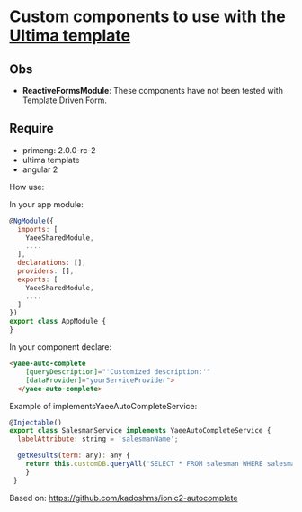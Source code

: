 # Custom components to use with the [Ultima template](http://www.primefaces.org/ultima-ng/#/)


## Obs

- __ReactiveFormsModule__: These components have not been tested with Template Driven Form.


## Require
- primeng: 2.0.0-rc-2
- ultima template
- angular 2

How use:

In your app module:

```js
@NgModule({
  imports: [
    YaeeSharedModule,
    ....
  ],
  declarations: [],
  providers: [],
  exports: [
    YaeeSharedModule,
    ....
  ]
})
export class AppModule {
}
```
In your component declare:

```html
<yaee-auto-complete
    [queryDescription]="'Customized description:'"
    [dataProvider]="yourServiceProvider">
  </yaee-auto-complete>
```
Example of implementsYaeeAutoCompleteService:

```js
@Injectable()
export class SalesmanService implements YaeeAutoCompleteService {
  labelAttribute: string = 'salesmanName';

  getResults(term: any): any {
    return this.customDB.queryAll('SELECT * FROM salesman WHERE salesmanName LIKE ?  ORDER BY salesmanName limit 20', ["%" + term + "%"]);
    }    
 }
```
Based on: https://github.com/kadoshms/ionic2-autocomplete
